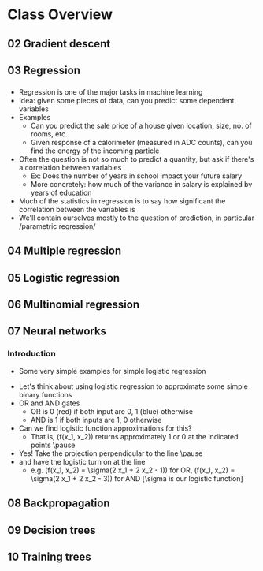 
# Class Overview
## 02 Gradient descent
## 03 Regression  
### 
- Regression is one of the major tasks in machine learning
- Idea: given some pieces of data, can you predict some dependent variables
- Examples
  - Can you predict the sale price of a house given location, size,
    no. of rooms, etc.
  - Given response of a calorimeter (measured in ADC counts), can you
    find the energy of the incoming particle
- Often the question is not so much to predict a quantity, but ask if
  there's a correlation between variables
  - Ex: Does the number of years in school impact your future salary
  - More concretely: how much of the variance in salary is explained
    by years of education
- Much of the statistics in regression is to say how significant the
  correlation between the variables is
- We'll contain ourselves mostly to the question of prediction, in
  particular /parametric regression/

## 04 Multiple regression
## 05 Logistic regression
## 06 Multinomial regression
## 07 Neural networks
### Introduction
* Some very simple examples for simple logistic regression
- Let's think about using logistic regression to approximate some
  simple binary functions
- OR and AND gates
  - OR is 0 (red) if both input are 0, 1 (blue) otherwise
  - AND is 1 if both inputs are 1, 0 otherwise
- Can we find logistic function approximations for this?
  - That is, \(f(x_1, x_2)\) returns approximately 1 or 0 at the indicated points \pause
- Yes! Take the projection perpendicular to the line \pause
- and have the logistic turn on at the line
  - e.g. \(f(x_1, x_2) = \sigma(2 x_1 + 2 x_2 - 1)\) for OR, \(f(x_1, x_2) = \sigma(2 x_1 + 2 x_2 - 3)\) for AND [\sigma is our logistic function]


## 08 Backpropagation 
## 09 Decision trees
## 10 Training trees
  
